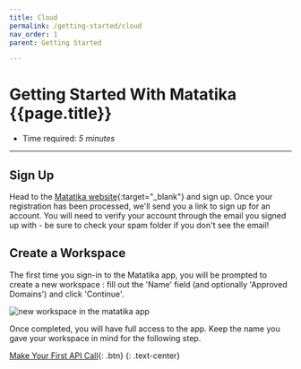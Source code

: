 ```yaml
---
title: Cloud
permalink: /getting-started/cloud
nav_order: 1
parent: Getting Started

---
```


# Getting Started With Matatika {{page.title}}

- Time required: *5 minutes*

---

## Sign Up
Head to the [Matatika website]({{site.matatika.links.www}}){:target="_blank"} and sign up.  Once your registration has been processed, we'll send you a link to sign up for an account. You will need to verify your account through the email you signed up with - be sure to check your spam folder if you don't see the email!

## Create a Workspace
The first time you sign-in to the Matatika app, you will be prompted to create a new workspace  : fill out the 'Name' field (and optionally 'Approved Domains') and click 'Continue'.

![new workspace in the matatika app]({{site.baseurl}}/assets/img/app-new-workspace.png)

Once completed, you will have full access to the app. Keep the name you gave your workspace in mind for the following step.

[Make Your First API Call]({{site.baseurl}}/how-to-guides/use-the-matatika-api/making-your-first-api-call){: .btn}
{: .text-center}
